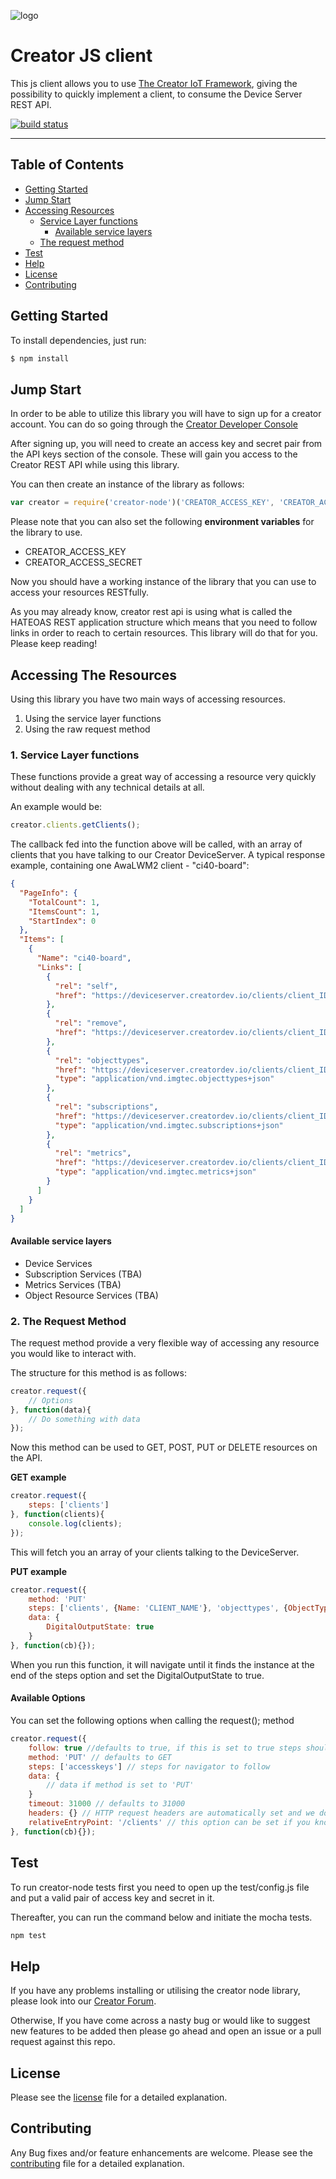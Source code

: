 ![logo](https://static.creatordev.io/logo-md-s.svg)

# Creator JS client

This js client allows you to use [The Creator IoT Framework](https://docs.creatordev.io/deviceserver/guides/iot-framework/), giving the possibility to quickly implement a client, to consume the Device Server REST API.

[![build status](https://api.travis-ci.org/CreatorDev/creator-js-client.svg?branch=master)](http://travis-ci.org/CreatorDev/creator-js-client)

---

## Table of Contents

* [Getting Started](#getting-started)
* [Jump Start](#jump-start)
* [Accessing Resources](#accessing-the-resources)
    * [Service Layer functions](#1-service-layer-functions)
        * [Available service layers](#available-service-layers)
    * [The request method](#2-the-request-method)
* [Test](#test)
* [Help](#help)
* [License](#license)
* [Contributing](#contributing)


## Getting Started
To install dependencies, just run:
    
```js
$ npm install
```

## Jump Start

In order to be able to utilize this library you will have to sign up for a creator account. You can do so going through the [Creator Developer Console](http://console.creatordev.io)

After signing up, you will need to create an access key and secret pair from the API keys section of the console. These will gain you access to the Creator REST API while using this library.

You can then create an instance of the library as follows: 

```js
var creator = require('creator-node')('CREATOR_ACCESS_KEY', 'CREATOR_ACCESS_SECRET');
```
Please note that you can also set the following **environment variables** for the library to use. 

* CREATOR_ACCESS_KEY
* CREATOR_ACCESS_SECRET


Now you should have a working instance of the library that you can use to access your resources RESTfully.

As you may already know, creator rest api is using what is called the HATEOAS REST application structure which means that you need to follow links in order to reach to certain resources. This library will do that for you. Please keep reading!

## Accessing The Resources

Using this library you have two main ways of accessing resources. 

1. Using the service layer functions
2. Using the raw request method

### 1. Service Layer functions

These functions provide a great way of accessing a resource very quickly without dealing with any technical details at all.

An example would be:

```js 
creator.clients.getClients();
```  

The callback fed into the function above will be called, with an array of clients that you have talking to our Creator DeviceServer. 
A typical response example, containing one AwaLWM2 client - "ci40-board": 

```json
{
  "PageInfo": {
    "TotalCount": 1,
    "ItemsCount": 1,
    "StartIndex": 0
  },
  "Items": [
    {
      "Name": "ci40-board",
      "Links": [
        {
          "rel": "self",
          "href": "https://deviceserver.creatordev.io/clients/client_ID"
        },
        {
          "rel": "remove",
          "href": "https://deviceserver.creatordev.io/clients/client_ID"
        },
        {
          "rel": "objecttypes",
          "href": "https://deviceserver.creatordev.io/clients/client_ID/objecttypes",
          "type": "application/vnd.imgtec.objecttypes+json"
        },
        {
          "rel": "subscriptions",
          "href": "https://deviceserver.creatordev.io/clients/client_ID/subscriptions",
          "type": "application/vnd.imgtec.subscriptions+json"
        },
        {
          "rel": "metrics",
          "href": "https://deviceserver.creatordev.io/clients/client_ID/metrics",
          "type": "application/vnd.imgtec.metrics+json"
        }
      ]
    }
  ]
}

```


#### Available service layers

* Device Services
* Subscription Services (TBA)
* Metrics Services (TBA)
* Object Resource Services (TBA)


### 2. The Request Method

The request method provide a very flexible way of accessing any resource you would like to interact with.

The structure for this method is as follows:

```js 
creator.request({
    // Options
}, function(data){
    // Do something with data
});
```

Now this method can be used to GET, POST, PUT or DELETE resources on the API.

**GET example** 

```js
creator.request({
    steps: ['clients']
}, function(clients){
    console.log(clients);
});
```

This will fetch you an array of your clients talking to the DeviceServer.

**PUT example**

```js
creator.request({
    method: 'PUT'
    steps: ['clients', {Name: 'CLIENT_NAME'}, 'objecttypes', {ObjectTypeID: '3201'}, 'instances', {InstanceID: '0'}]
    data: {
        DigitalOutputState: true
    }
}, function(cb){});

```
When you run this function, it will navigate until it finds the instance at the end of the steps option and set the DigitalOutputState to true.

#### Available Options
You can set the following options when calling the request(); method

```js
creator.request({
    follow: true //defaults to true, if this is set to true steps should be provided
    method: 'PUT' // defaults to GET 
    steps: ['accesskeys'] // steps for navigator to follow 
    data: {
        // data if method is set to 'PUT'
    }
    timeout: 31000 // defaults to 31000
    headers: {} // HTTP request headers are automatically set and we do not recommend overwriting them
    relativeEntryPoint: '/clients' // this option can be set if you know where to begin within the Creator DeviceServer API, can be useful to cut down steps
}, function(cb){});
```
## Test

To run creator-node tests first you need to open up the test/config.js file and put a valid pair of access key and secret in it.

Thereafter, you can run the command below and initiate the mocha tests.

```js
npm test
```

## Help

If you have any problems installing or utilising the creator node library, please look into our [Creator Forum](https://forum.creatordev.io). 

Otherwise, If you have come across a nasty bug or would like to suggest new features to be added then please go ahead and open an issue or a pull request against this repo.

## License

Please see the [license](LICENSE) file for a detailed explanation.

## Contributing

Any Bug fixes and/or feature enhancements are welcome. Please see the [contributing](CONTRIBUTING.md) file for a detailed explanation.